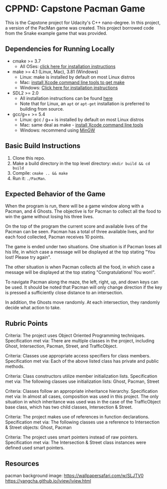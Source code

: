# CPPND: Capstone Pacman Game

This is the Capstone project for Udacity's C++ nano-degree. In this project, a version of the PacMan game was created. This project borrowed code from the Snake example game that was provided.

## Dependencies for Running Locally
* cmake >= 3.7
  * All OSes: [click here for installation instructions](https://cmake.org/install/)
* make >= 4.1 (Linux, Mac), 3.81 (Windows)
  * Linux: make is installed by default on most Linux distros
  * Mac: [install Xcode command line tools to get make](https://developer.apple.com/xcode/features/)
  * Windows: [Click here for installation instructions](http://gnuwin32.sourceforge.net/packages/make.htm)
* SDL2 >= 2.0
  * All installation instructions can be found [here](https://wiki.libsdl.org/Installation)
  * Note that for Linux, an `apt` or `apt-get` installation is preferred to building from source.
* gcc/g++ >= 5.4
  * Linux: gcc / g++ is installed by default on most Linux distros
  * Mac: same deal as make - [install Xcode command line tools](https://developer.apple.com/xcode/features/)
  * Windows: recommend using [MinGW](http://www.mingw.org/)

## Basic Build Instructions

1. Clone this repo.
2. Make a build directory in the top level directory: `mkdir build && cd build`
3. Compile: `cmake .. && make`
4. Run it: `./PacMan`.

## Expected Behavior of the Game

When the program is run, there will be a game window along with a Pacman, and 4 Ghosts. The objective is for Pacman to collect all the food to win the game without losing his three lives.

On the top of the program the current score and available lives of the Pacman can be seen. Pacman has a total of three available lives, and for each food collected, Pacman receives 10 points.

The game is ended under two situations. One situation is if Pacman loses all his life, in which case a message will be displayed at the top stating "You lost! Please try again".

The other situation is when Pacman collects all the food, in which case a message will be displayed at the top stating "Congratulations! You won!".

To navigate Pacman along the maze, the left, right, up, and down keys can be used. It should be noted that Pacman will only change direction if the key is pressed a sufficiently close distance to an intersection.

In addition, the Ghosts move randomly. At each intersection, they randomly decide what action to take.

## Rubric Points

Criteria: The project uses Object Oriented Programming techniques.
Specification met via: There are multiple classes in the project, including Ghost, Intersection, Pacman, Street, and TrafficObject.

Criteria: Classes use appropriate access specifiers for class members.
Specification met via: Each of the above listed class has private and public methods.

Criteria: Class constructors utilize member initialization lists.
Specification met via: The following classes use initialization lists: Ghost, Pacman, Street

Criteria: Classes follow an appropriate inheritance hierarchy.
Specification met via: In almost all cases, composition was used in this project. The only situation in which inheritance was used was in the case of the TrafficObject base class, which has two child classes, Intersection & Street.

Criteria: The project makes use of references in function declarations.
Specification met via: The following classes use a reference to Intersection & Street objects: Ghost, Pacman

Criteria: The project uses smart pointers instead of raw pointers.
Specification met via: The Intersection & Street class instances were defined used smart pointers.

## Resources

pacman background image: https://wallpapersafari.com/w/SLJTV0
https://yangcha.github.io/iview/iview.html
